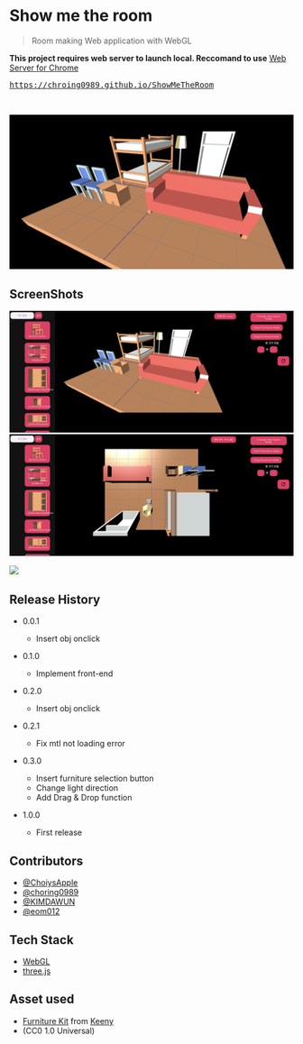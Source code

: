# Show me the room
> Room making Web application with WebGL

__This project requires web server to launch local. Reccomand to use__
[Web Server for Chrome](https://chrome.google.com/webstore/detail/web-server-for-chrome/ofhbbkphhbklhfoeikjpcbhemlocgigb)
</br>

<pre><a href="https://choring0989.github.io/ShowMeTheRoom">https://chroing0989.github.io/ShowMeTheRoom</a></pre>

</br>

![Alt text](./img/room_example.png)

## ScreenShots
![Alt text](./img/test_front.png)
![Alt text](./img/test_top.png)

![](header.png) 


## Release History

* 0.0.1
    * Insert obj onclick

* 0.1.0
    * Implement front-end

* 0.2.0
    * Insert obj onclick

* 0.2.1
    * Fix mtl not loading error

* 0.3.0
    * Insert furniture selection button
    * Change light direction
    * Add Drag & Drop function

* 1.0.0
    * First release
    
## Contributors
* [@ChoiysApple](https://github.com/ChoiysApple)
* [@choring0989](https://github.com/choring0989)
* [@KIMDAWUN](https://github.com/KIMDAWUN)
* [@eom012](https://github.com/eom012)


## Tech Stack
* [WebGL](https://webglfundamentals.org/)
* [three.js](https://threejs.org/)

## Asset used
* [Furniture Kit](https://www.kenney.nl/assets/furniture-kit) from [Keeny](https://www.kenney.nl/assets)
* (CC0 1.0 Universal) 

</br>

